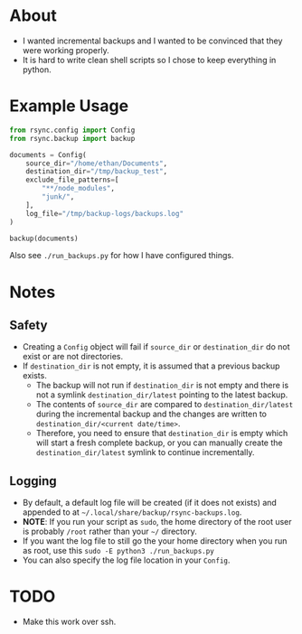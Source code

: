 # About

- I wanted incremental backups and I wanted to be convinced that they were
  working properly.
- It is hard to write clean shell scripts so I chose to keep everything in
  python.

# Example Usage

```Python
from rsync.config import Config
from rsync.backup import backup

documents = Config(
    source_dir="/home/ethan/Documents",
    destination_dir="/tmp/backup_test",
    exclude_file_patterns=[
        "**/node_modules",
        "junk/",
    ],
    log_file="/tmp/backup-logs/backups.log"
)

backup(documents)
```

Also see `./run_backups.py` for how I have configured things.

# Notes

## Safety

- Creating a `Config` object will fail if `source_dir` or `destination_dir` do
  not exist or are not directories.
- If `destination_dir` is not empty, it is assumed that a previous backup
  exists.
  - The backup will not run if `destination_dir` is not empty and there is not
    a symlink `destination_dir/latest` pointing to the latest backup.
  - The contents of `source_dir` are compared to `destination_dir/latest`
    during the incremental backup and the changes are written to
    `destination_dir/<current date/time>`.
  - Therefore, you need to ensure that `destination_dir` is empty which will
    start a fresh complete backup, or you can manually create the
    `destination_dir/latest` symlink to continue incrementally.

## Logging

- By default, a default log file will be created (if it does not exists) and
  appended to at `~/.local/share/backup/rsync-backups.log`.
- **NOTE**: If you run your script as `sudo`, the home directory of the root
  user is probably `/root` rather than your `~/` directory.
- If you want the log file to still go the your home directory when you run as
  root, use this `sudo -E python3 ./run_backups.py`
- You can also specify the log file location in your `Config`.

# TODO

- Make this work over ssh.

